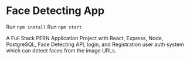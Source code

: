 # Face Detecting App

 Run `npm install`
 Run `npm start`
 
A Full Stack PERN Application Project with React, Express, Node, PostgreSQL, Face Detecting API, login, and
Registration user auth system which can detect faces from
the image URLs.

